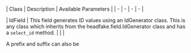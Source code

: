 | Class | Description | Available Parameters |
| - | - | - | - |

| IdField | This field generates ID values using an IdGenerator class. This is any class which inherits from the headfake.field.IdGenerator class and has a `select_id` method. | | |




A prefix and suffix can also be

